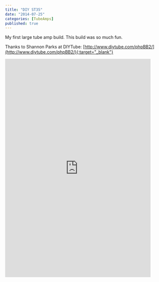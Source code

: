 ```yaml
---
title: "DIY ST35"
date: "2014-07-25"
categories: [TubeAmps]
published: true
---
```


My first large tube amp build. This build was so much fun.

Thanks to Shannon Parks at DIYTube: [http://www.diytube.com/phpBB2/](http://www.diytube.com/phpBB2/){:target="_blank"}

<iframe class="imgur-album" src="https://imgur.com/a/6Dqpy/embed" width="474" height="711" frameborder="0"></iframe>
